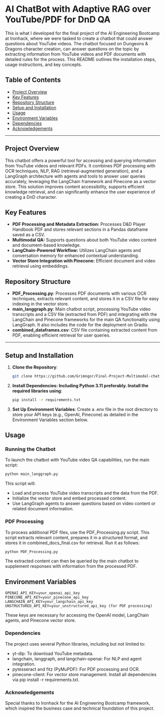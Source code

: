 # AI ChatBot with Adaptive RAG over YouTube/PDF for DnD QA

This is what I developed for the final project of the AI Engineering Bootcamp at Ironhack, where we were tasked to create a chatbot that could answer questions about YouTube videos. The chatbot focused on Dungeons & Dragons character creation, can answer questions on the topic by extracting information from YouTube videos and PDF documents with detailed rules for the process.
This README outlines the installation steps, usage instructions, and key concepts.

## Table of Contents
- [Project Overview](#project-overview)
- [Key Features](#key-features)
- [Repository Structure](#repository-structure)
- [Setup and Installation](#setup-and-installation)
- [Usage](#usage)
- [Environment Variables](#environment-variables)
- [Dependencies](#dependencies)
- [Acknowledgements](#acknowledgements)

---

## Project Overview

This chatbot offers a powerful tool for accessing and querying information from YouTube videos and relevant PDFs. It combines PDF processing with OCR techniques, NLP, RAG (retrieval-augmented generation), and a LangGraph architecture with agents and tools to answer user queries accurately, leveraging the LangChain framework and Pinecone as a vector store. This solution improves content accessibility, supports efficient knowledge retrieval, and can significantly enhance the user experience of creating a DnD character.

## Key Features

- **PDF Processing and Metadata Extraction:** Processes D&D Player Handbook PDF and stores relevant sections in a Pandas dataframe saved as a CSV.
- **Multimodal QA:** Supports questions about both YouTube video content and document-based knowledge.
- **LangChain-Powered Workflow:** Utilizes LangChain agents and conversation memory for enhanced contextual understanding.
- **Vector Store Integration with Pinecone:** Efficient document and video retrieval using embeddings.

## Repository Structure

- **PDF_Processing.py**: Processes PDF documents with various OCR techniques, extracts relevant content, and stores it in a CSV file for easy indexing in the vector store.
- **main_langgraph.py**: Main chatbot script, processing YouTube video transcripts and a CSV file (extracted from PDF) and integrating with the LangChain and Pinecone frameworks for the main QA functionality using LangGraph. It also includes the code for the deployment on Gradio.
- **combined_dataframes.csv**: CSV file containing extracted content from PDF, enabling efficient retrieval for user queries.

---

## Setup and Installation

1. **Clone the Repository**:
   ```bash
   git clone https://github.com/Grimngor/Final-Project-Multimodal-chatbot-for-YT-video-QA.git

2. **Install Dependencies: Including Python 3.11 preferably. Install the required libraries using**:
   ```bash
   pip install -r requirements.txt

3. **Set Up Environment Variables**:
Create a .env file in the root directory to store your API keys (e.g., OpenAI, Pinecone) as detailed in the Environment Variables section below.

## Usage
### Running the Chatbot
To launch the chatbot with YouTube video QA capabilities, run the main script:
   ```bash
   python main_langgraph.py
   ```

This script will:
- Load and process YouTube video transcripts and the data from the PDF.
- Initialize the vector store and embed processed content.
- Use LangGraph agents to answer questions based on video content or related document information.

### PDF Processing
To process additional PDF files, use the PDF_Processing.py script. This script extracts relevant content, prepares it in a structured format, and stores it in combined_docs_final.csv for retrieval. Run it as follows:

```bash
python PDF_Processing.py
```
The extracted content can then be queried by the main chatbot to supplement responses with information from the processed PDF.

## Environment Variables
   ```env
   OPENAI_API_KEY=your_openai_api_key
   PINECONE_API_KEY=your_pinecone_api_key
   LANGCHAIN_API_KEY=your_langchain_api_key
   UNSTRUCTURED_API_KEY=your_unstructured_api_key (for PDF processing)
   ```
   These keys are necessary for accessing the OpenAI model, LangChain agents, and Pinecone vector store.

### Dependencies
The project uses several Python libraries, including but not limited to:

- yt-dlp: To download YouTube metadata.
- langchain, langgraph, and langchain-openai: For NLP and agent integration.
- pytesseract and fitz (PyMuPDF): For PDF processing and OCR.
- pinecone-client: For vector store management.
Install all dependencies via pip install -r requirements.txt.

### Acknowledgements
Special thanks to Ironhack for the AI Engineering Bootcamp framework, which inspired the business case and technical foundation of this project.
